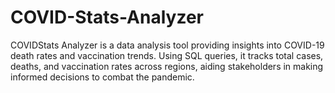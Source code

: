 # COVID-Stats-Analyzer
COVIDStats Analyzer is a data analysis tool providing insights into COVID-19 death rates and vaccination trends. Using SQL queries, it tracks total cases, deaths, and vaccination rates across regions, aiding stakeholders in making informed decisions to combat the pandemic.
